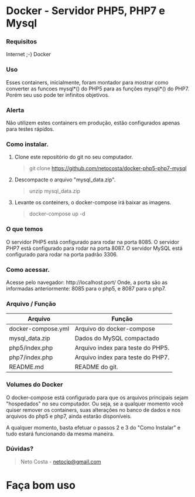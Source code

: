 # Docker - Servidor PHP5, PHP7 e Mysql

### Requisitos

Internet ;-)
Docker

### Uso

Esses containers, inicialmente, foram montador para mostrar como converter as funcoes mysql*() do PHP5 para as funções mysqli*() do PHP7. Porém seu uso pode ter infinitos objetivos.

### Alerta

Não utilizem estes containers em produção, estão configurados apenas para testes rápidos.

### Como instalar.

1. Clone este repositório do git no seu computador.

   > git clone https://github.com/netocosta/docker-php5-php7-mysql

2. Descompacte o arquivo "mysql_data.zip".

   > unzip mysql_data.zip

3. Levante os conteiners, o docker-compose irá baixar as imagens.
   > docker-compose up -d

### O que temos

O servidor PHP5 está configurado para rodar na porta 8085.
O servidor PHP7 está configurado para rodar na porta 8087.
O servidor MySQL está configurado para rodar na porta padrão 3306.

### Como acessar.

Acesse pelo navegador: http://localhost:port/
Onde, a porta são as informadas anteriormente: 8085 para o php5, e 8087 para o php7.

### Arquivo / Função

| Arquivo            | Função                            |
| ------------------ | --------------------------------- |
| docker-compose.yml | Arquivo do docker-compose         |
| mysql_data.zip     | Dados do MySQL compactado         |
| php5/index.php     | Arquivo index para teste do PHP5. |
| php7/index.php     | Arquivo index para teste do PHP7. |
| README.md          | README do git.                    |

### Volumes do Docker

O docker-compose está configurado para que os arquivos principais sejam "hospedados" no seu computador. Ou seja, se a qualquer momento você quiser remover os containers, suas alterações no banco de dados e nos arquivos do php5 e php7, ainda estarão disponíveis.

A qualquer momento, basta efetuar o passos 2 e 3 do "Como Instalar" e tudo estará funcionando da mesma maneira.

### Dúvidas?

> Neto Costa - netocjp@gmail.com

# Faça bom uso
